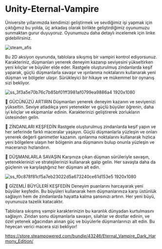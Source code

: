 # Unity-Eternal-Vampire

Üniversite yıllarımızda kendimizi geliştirmek ve sevdiğimiz işi yapmak için çıktığımız bu yolda, üç arkadaş olarak birlikte geliştirdiğimiz oyunumuzu sunmaktan gurur duyuyoruz. Oyunumuzu daha detaylı incelemek için linke gidebilirsiniz.

![steam_afis](https://github.com/user-attachments/assets/cbff2f42-c1ef-4d16-8bb5-03b6d66b1b27)

Bu 2D aksiyon oyununda, tablolara sıkışmış bir vampiri kontrol ediyorsunuz. Karakteriniz, düşmanları yenerek deneyim kazanıp seviyesini yükseltirken yeni kılıçlar ve büyüler elde eder. Rastgele oluşturulmuş zindanlarda keşif yaparak, güçlü düşmanlarla savaşır ve ışınlanma noktalarını kullanarak yeni düşman ve bölgeler ulaşır. Sürükleyici bir hikaye ve mükemmel bir oynanış sizi bekliyor.

![ss_3f3a5e70b76c7b85bf01ff3981af0799ea9886a4 1920x1080](https://github.com/user-attachments/assets/2ccc65ae-8cf8-40db-85ce-2e61385e30b3)

📌 GÜCÜNÜZÜ ARTIRIN
Düşmanları yenerek deneyim kazanın ve seviyenizi yükseltin. Seviye atladıkça yeni yetenekler ve güçlü büyüler öğrenin, daha iyi kılıçlar ve ekipmanlar edinin. Karakterinizi geliştirerek zorlukların üstesinden gelin.

📌 ZİNDANLARI KEŞFEDİN
Rastgele oluşturulmuş zindanlarda keşif yapın ve her seferinde farklı maceralar yaşayın. Güçlü düşmanlarla yüzleşin ve onları yenerek değerli ganimetler kazanın. ışınlanma noktalarını kullanarak hızlıca yeni bölgelere ulaşın her bölgenin ana düşmanını bulup onunla yüzleşin ve maceranızı hızlandırın.


📌 DÜŞMANLARLA SAVAŞIN
Karşınıza çıkan düşman sürüleriyle savaşın, yeteneklerinizi ve stratejilerinizi kullanarak galip gelin. Her savaşta daha da güçlenin ve karşılaştığınız her düşmanı alt edin.

![ss_f0c878f81cf5a7eb23022d5a673240ce61d153e5 1920x1080](https://github.com/user-attachments/assets/d753572b-03b1-47ec-a6ff-cfc1953cfc32)

📌 GİZEMLİ BÜYÜLERİ KEŞFEDİN
Deneyim puanlarını harcayarak yeni büyüler keşfedin. Bu büyüleri kullanarak hem düşmanlarınıza karşı üstünlük sağlayın hem de zindanlarda hayatta kalma şansınızı artırın. Her yeni büyü, oyununuza tazelik katacaktır.

Tablolara sıkışmış vampir karakterinizin bu karanlık dünyadan kurtulmasını sağlayın. Zindan sonu düşmanlarla savaşın, silahlar ve dostlar edinin, ve özel yetenek ağacından alınan güç ve büyülerle düşmanlarınızı alt edin. Bu heyecan verici macera sizi bekliyor!

https://store.steampowered.com/bundle/43246/Eternal_Vampire_Dark_Harmony_Edition/
